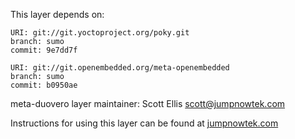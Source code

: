 This layer depends on:

    URI: git://git.yoctoproject.org/poky.git
    branch: sumo 
    commit: 9e7dd7f

    URI: git://git.openembedded.org/meta-openembedded
    branch: sumo
    commit: b0950ae

meta-duovero layer maintainer: Scott Ellis <scott@jumpnowtek.com>

Instructions for using this layer can be found at [jumpnowtek.com][duovero-yocto-build]

[duovero-yocto-build]: http://www.jumpnowtek.com/yocto/Duovero-Systems-with-Yocto.html

